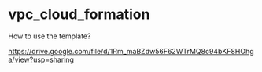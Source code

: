 # vpc_cloud_formation

How to use the template?

https://drive.google.com/file/d/1Rm_maBZdw56F62WTrMQ8c94bKF8HOhga/view?usp=sharing
